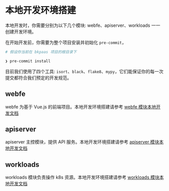 # 本地开发环境搭建

本地开发时，你需要分别为以下几个模块: webfe、apiserver、workloads 一一创建开发环境。

在开始开发前，你需要为整个项目安装并初始化 `pre-commit`， 

``` bash
# 假设你当前在 bkpaas 项目的根目录下

❯ pre-commit install
```

目前我们使用了四个工具: `isort`、`black`、`flake8`、`mypy`，它们能保证你的每一次提交都符合我们预定的开发规范。

## webfe

webfe 为基于 Vue.js 的前端项目。本地开发环境搭建请参考 [webfe 模块本地开发文档](../../webfe/package_vue/README.md)

## apiserver

apiserver 主控模块，提供 API 服务。本地开发环境搭建请参考 [apiserver 模块本地开发文档](../../apiserver/README.md)


## workloads

workloads 模块负责操作 k8s 资源。本地开发环境搭建请参考 [workloads 模块本地开发文档](../../workloads/README.md)

